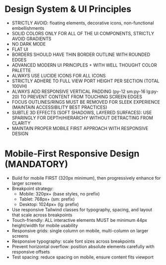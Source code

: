 # Design System & UI Principles

- STRICTLY AVOID: floating elements, decorative icons, non-functional embellishments
- SOLID COLORS ONLY FOR ALL OF THE UI COMPONENTS, STRICTLY AVOID GRADIENTS
- NO DARK MODE
- FLAT UI
- BORDERS SHOULD HAVE THIN BORDER OUTLINE WITH ROUNDED EDGES
- ADVANCED MODERN UI PRINCIPLES + WITH WELL THOUGHT COLOR PALETTE
- ALWAYS USE LUCIDE ICONS FOR ALL ICONS
- STRICTLY ADHERE TO FULL VIEW PORT HEIGHT PER SECTION (TOTAL 100VH)
- ALWAYS ADD RESPONSIVE VERTICAL PADDING (py-12 sm:py-16 lg:py-20) TO PREVENT CONTENT FROM TOUCHING SCREEN EDGES
- FOCUS OUTLINES/RINGS MUST BE REMOVED FOR SLEEK EXPERIENCE (MAINTAIN ACCESSIBILITY BEST PRACTICES)
- SUBTLE 3D EFFECTS (SOFT SHADOWS, LAYERED SURFACES): USE SPARINGLY FOR DEPTH/HIERARCHY WITHOUT DETRACTING FROM CLARITY
- MAINTAIN PROPER MOBILE FIRST APPROACH WITH RESPONSIVE DESIGN
# Mobile-First Responsive Design (MANDATORY)
- Build for mobile FIRST (320px minimum), then progressively enhance for larger screens
- Breakpoint strategy:
  * Mobile: 320px+ (base styles, no prefix)
  * Tablet: 768px+ (sm: prefix)
  * Desktop: 1024px+ (lg: prefix)
- Use responsive Tailwind classes for typography, spacing, and layout that scale across breakpoints
- Touch-friendly: ALL interactive elements MUST be minimum 44px height/width for mobile usability
- Responsive grids: single column on mobile, multi-column on larger screens
- Responsive typography: scale font sizes across breakpoints
- Prevent horizontal overflow: position absolute elements carefully with responsive offsets
- Test spacing: reduce spacing on mobile, ensure content fits viewport